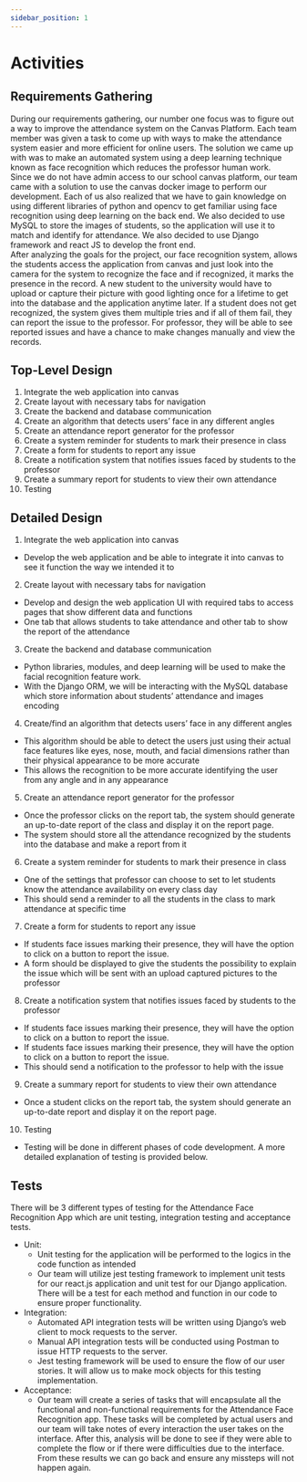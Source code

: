 ```yaml
---
sidebar_position: 1
---
```


# Activities
## Requirements Gathering
During our requirements gathering, our number one focus was to figure out a way to improve the attendance system on the Canvas Platform. Each team member was given a task to come up with ways to make the attendance system easier and more efficient for online users. The solution we came up with was to make an automated system using a deep learning technique known as face recognition which reduces the professor human work. <br/>
Since we do not have admin access to our school canvas platform, our team came with a solution to use the canvas docker image to perform our development. Each of us also realized that we have to gain knowledge on using different libraries of python and opencv to get familiar using face recognition using deep learning on the back end. We also decided to use MySQL to store the images of students, so the application will use it to match and identify for attendance. We also decided to use Django framework and react JS to develop the front end. <br/>
After analyzing the goals for the project, our face recognition system, allows the students access the application from canvas and just look into the camera for the system to recognize the face and if recognized, it marks the presence in the record. A new student to the university would have to upload or capture their picture with good lighting once for a lifetime to get into the database and the application anytime later. If a student does not get recognized, the system gives them multiple tries and if all of them fail, they can report the issue to the professor. For professor, they will be able to see reported issues and have a chance to make changes manually and view the records.

## Top-Level Design
1.	Integrate the web application into canvas
2.	Create layout with necessary tabs for navigation
3.	Create the backend and database communication 
4.	Create an algorithm that detects users’ face in any different angles
5.	Create an attendance report generator for the professor
6.	Create a system reminder for students to mark their presence in class
7.	Create a form for students to report any issue
8.	Create a notification system that notifies issues faced by students to the professor
9.	Create a summary report for students to view their own attendance
10.	Testing

## Detailed Design
1.	Integrate the web application into canvas
*	Develop the web application and be able to integrate it into canvas to see it function the way we intended it to
2.	Create layout with necessary tabs for navigation
*	Develop and design the web application UI with required tabs to access pages that show different data and functions
*	One tab that allows students to take attendance and other tab to show the report of the attendance
3.	Create the backend and database communication
*	Python libraries, modules, and deep learning will be used to make the facial recognition feature work.
*	With the Django ORM, we will be interacting with the MySQL database which store information about students’ attendance and images encoding
4.	Create/find an algorithm that detects users’ face in any different angles
*	This algorithm should be able to detect the users just using their actual face features like eyes, nose, mouth, and facial dimensions rather than their physical appearance to be more accurate
*	This allows the recognition to be more accurate identifying the user from any angle and in any appearance
5.	Create an attendance report generator for the professor
*	Once the professor clicks on the report tab, the system should generate an up-to-date report of the class and display it on the report page. 
*	The system should store all the attendance recognized by the students into the database and make a report from it
6.	Create a system reminder for students to mark their presence in class
*	One of the settings that professor can choose to set to let students know the attendance availability on every class day
*	This should send a reminder to all the students in the class to mark attendance at specific time 
7.	Create a form for students to report any issue
*	If students face issues marking their presence, they will have the option to click on a button to report the issue.
*	A form should be displayed to give the students the possibility to explain the issue which will be sent with an upload captured pictures to the professor
8.	Create a notification system that notifies issues faced by students to the professor
*	If students face issues marking their presence, they will have the option to click on a button to report the issue.
*	If students face issues marking their presence, they will have the option to click on a button to report the issue.
*	This should send a notification to the professor to help with the issue
9.	Create a summary report for students to view their own attendance
*	Once a student clicks on the report tab, the system should generate an up-to-date report and display it on the report page. 
10.	Testing
*	Testing will be done in different phases of code development. A more detailed explanation of testing is provided below. 

## Tests
There will be 3 different types of testing for the Attendance Face Recognition App which are unit testing, integration testing and acceptance tests.
*	Unit:
    *	Unit testing for the application will be performed to the logics in the code function as intended
    *	Our team will utilize jest testing framework to implement unit tests for our react.js application and unit test for our Django application. There will be a test for each method and function in our code to ensure proper functionality.
*	Integration:
    *	Automated API integration tests will be written using Django’s web client to mock requests to the server.
    *	Manual API integration tests will be conducted using Postman to issue HTTP requests to the server. 
    *	Jest testing framework will be used to ensure the flow of our user stories. It will allow us to make mock objects for this testing implementation. 
*	Acceptance:
    *	Our team will create a series of tasks that will encapsulate all the functional and non-functional requirements for the Attendance Face Recognition app. These tasks will be completed by actual users and our team will take notes of every interaction the user takes on the interface. After this, analysis will be done to see if they were able to complete the flow or if there were difficulties due to the interface. From these results we can go back and ensure any missteps will not happen again. 

